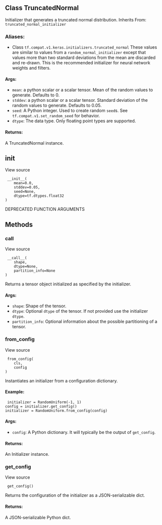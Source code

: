 ## Class TruncatedNormal
Initializer that generates a truncated normal distribution.
Inherits From: `truncated_normal_initializer`
### Aliases:
- Class `tf.compat.v1.keras.initializers.truncated_normal`
These values are similar to values from a `random_normal_initializer` except that values more than two standard deviations from the mean are discarded and re-drawn. This is the recommended initializer for neural network weights and filters.
#### Args:
- `mean`: a python scalar or a scalar tensor. Mean of the random values to generate. Defaults to 0.
- `stddev`: a python scalar or a scalar tensor. Standard deviation of the random values to generate. Defaults to 0.05.
- `seed`: A Python integer. Used to create random `seed`s. See `tf.compat.v1.set_random_seed` for behavior.
- `dtype`: The data type. Only floating point types are supported.
#### Returns:
A TruncatedNormal instance.
## __init__
View source

```
 __init__(
    mean=0.0,
    stddev=0.05,
    seed=None,
    dtype=tf.dtypes.float32
)
```
DEPRECATED FUNCTION ARGUMENTS
## Methods
### __call__
View source

```
 __call__(
    shape,
    dtype=None,
    partition_info=None
)
```
Returns a tensor object initialized as specified by the initializer.
#### Args:
- `shape`: Shape of the tensor.
- `dtype`: Optional `dtype` of the tensor. If not provided use the initializer `dtype`.
- `partition_info`: Optional information about the possible partitioning of a tensor.
### from_config
View source

```
 from_config(
    cls,
    config
)
```
Instantiates an initializer from a configuration dictionary.
#### Example:

```
 initializer = RandomUniform(-1, 1)
config = initializer.get_config()
initializer = RandomUniform.from_config(config)
```
#### Args:
- `config`: A Python dictionary. It will typically be the output of `get_config`.
#### Returns:
An Initializer instance.
### get_config
View source

```
 get_config()
```
Returns the configuration of the initializer as a JSON-serializable dict.
#### Returns:
A JSON-serializable Python dict.
